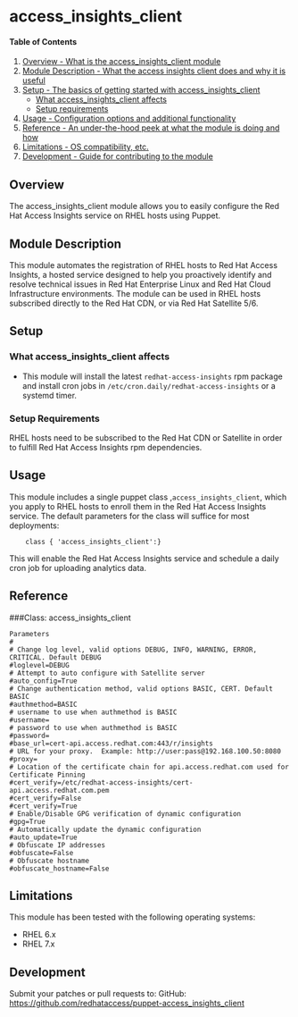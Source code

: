 # access_insights_client

#### Table of Contents

1. [Overview - What is the access_insights_client module](#overview)
2. [Module Description - What the access insights client does and why it is useful](#module-description)
3. [Setup - The basics of getting started with access_insights_client](#setup)
    * [What access_insights_client affects](#what-access_insights_client-affects)
    * [Setup requirements](#setup-requirements)
4. [Usage - Configuration options and additional functionality](#usage)
5. [Reference - An under-the-hood peek at what the module is doing and how](#reference)
5. [Limitations - OS compatibility, etc.](#limitations)
6. [Development - Guide for contributing to the module](#development)

## Overview
The access_insights_client module allows you to easily configure the Red Hat Access Insights service on RHEL hosts using Puppet.

## Module Description

This module automates the registration of RHEL hosts to  Red Hat Access Insights, a hosted service designed to help you proactively identify and resolve technical issues in Red Hat Enterprise Linux and Red Hat Cloud Infrastructure environments. 
The module can be used in RHEL hosts subscribed directly to the Red Hat CDN, or via Red Hat Satellite 5/6.

## Setup

### What access_insights_client affects

* This module will install the latest `redhat-access-insights` rpm package and install cron jobs in `/etc/cron.daily/redhat-access-insights` or a systemd timer.

### Setup Requirements

RHEL hosts need to be subscribed to the Red Hat CDN or Satellite in order to fulfill Red Hat Access Insights rpm dependencies.



## Usage

This module includes a single puppet class ,`access_insights_client`, which you apply to RHEL hosts to enroll them in the Red Hat Access Insights service.
The default parameters for the class will suffice for most deployments:

```
    class { 'access_insights_client':}
```

This will enable the Red Hat Access Insights service and schedule a daily cron job for uploading analytics data.

## Reference

###Class: access_insights_client
```
Parameters
#
# Change log level, valid options DEBUG, INFO, WARNING, ERROR, CRITICAL. Default DEBUG
#loglevel=DEBUG
# Attempt to auto configure with Satellite server
#auto_config=True
# Change authentication method, valid options BASIC, CERT. Default BASIC
#authmethod=BASIC
# username to use when authmethod is BASIC
#username=
# password to use when authmethod is BASIC
#password=
#base_url=cert-api.access.redhat.com:443/r/insights
# URL for your proxy.  Example: http://user:pass@192.168.100.50:8080
#proxy=
# Location of the certificate chain for api.access.redhat.com used for Certificate Pinning
#cert_verify=/etc/redhat-access-insights/cert-api.access.redhat.com.pem
#cert_verify=False
#cert_verify=True
# Enable/Disable GPG verification of dynamic configuration
#gpg=True
# Automatically update the dynamic configuration
#auto_update=True
# Obfuscate IP addresses
#obfuscate=False
# Obfuscate hostname
#obfuscate_hostname=False
```

## Limitations

This module has been tested with the following operating systems:
* RHEL 6.x
* RHEL 7.x

## Development

Submit your patches or pull requests to:
GitHub: <https://github.com/redhataccess/puppet-access_insights_client>


